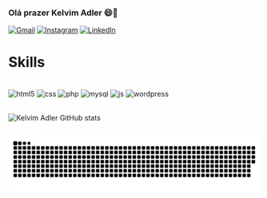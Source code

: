 ### Olá prazer Kelvim Adler 😄🚀 


[![Gmail](https://img.shields.io/badge/Gmail-D14836?style=for-the-badge&logo=gmail&logoColor=white)](mailto:kelvimadler@gmail.com)
[![Instagram](https://img.shields.io/badge/Instagram-E4405F?style=for-the-badge&logo=instagram&logoColor=white)](https://instagram.com/kelvimadler)
[![LinkedIn](https://img.shields.io/badge/linkedin-836FFF?style=for-the-badge&logo=linkedin&logoColor=white)](https://br.linkedin.com/in/kelvimadler)



# Skills
<br>
<div style="display: inline_block">
  <img align="center" alt="html5" src="https://img.shields.io/badge/HTML5-E34F26?style=for-the-badge&logo=html5&logoColor=white" />
  <img align="center" alt="css" src="https://img.shields.io/badge/CSS3-1572B6?style=for-the-badge&logo=css3&logoColor=white" />
  <img align="center" alt="php" src="https://img.shields.io/badge/PHP-BF40BF?style=for-the-badge&logo=php&logoColor=white">
  <img align="center" alt="mysql" src="https://img.shields.io/badge/MySQL-00000F?style=for-the-badge&logo=mysql&logoColor=white">
  <img align="center" alt="js" src="https://img.shields.io/badge/JavaScript-F7DF1E?style=for-the-badge&logo=javascript&logoColor=black" />
   <img align="center" alt="wordpress" src="https://img.shields.io/badge/Wordpress-21759B?style=for-the-badge&logo=wordpress&logoColor=white">
</div>
<br/>

![Kelvim Adler GitHub stats](https://github-readme-stats.vercel.app/api?username=kelvimadler&theme=material-palenight&show_icons=true)


##

![Snake animation](https://github.com/kelvimadler/gifprofile/blob/main/github-contribution-grid-snake.svg)
